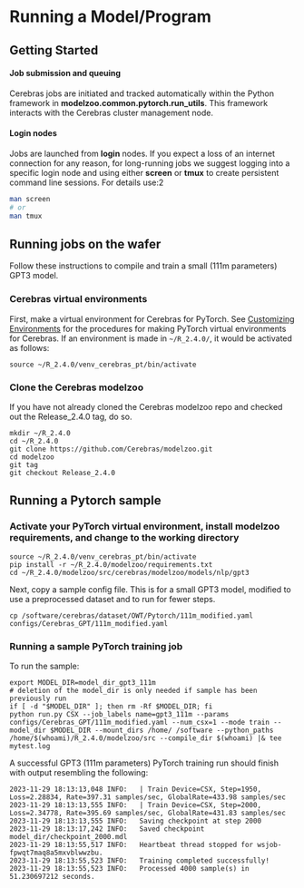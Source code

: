 
# Running a Model/Program

## Getting Started

#### Job submission and queuing

Cerebras jobs are initiated and tracked automatically within the Python framework in **modelzoo.common.pytorch.run_utils**. This framework interacts with the Cerebras cluster management node.

#### Login nodes

Jobs are launched from **login** nodes.
If you expect a loss of an internet connection for any reason, for long-running jobs we suggest logging into a specific login node and using either **screen** or **tmux** to create persistent command line sessions.  For details use:2

```bash
man screen
# or
man tmux
```

## Running jobs on the wafer

Follow these instructions to compile and train a small (111m parameters) GPT3 model.

### Cerebras virtual environments

First, make a virtual environment for Cerebras for PyTorch.
See [Customizing Environments](./customizing-environment.md) for the procedures for making PyTorch virtual environments for Cerebras.
If an environment is made in ```~/R_2.4.0/```, it would be activated as follows:
```console
source ~/R_2.4.0/venv_cerebras_pt/bin/activate
```

### Clone the Cerebras modelzoo

If you have not already cloned the Cerebras modelzoo repo and checked out the Release_2.4.0 tag, do so.

```console
mkdir ~/R_2.4.0
cd ~/R_2.4.0
git clone https://github.com/Cerebras/modelzoo.git
cd modelzoo
git tag
git checkout Release_2.4.0
```
## Running a Pytorch sample

### Activate your PyTorch virtual environment, install modelzoo requirements, and change to the working directory

```console
source ~/R_2.4.0/venv_cerebras_pt/bin/activate
pip install -r ~/R_2.4.0/modelzoo/requirements.txt
cd ~/R_2.4.0/modelzoo/src/cerebras/modelzoo/models/nlp/gpt3
```

Next, copy a sample config file. This is for a small GPT3 model, modified to use a preprocessed dataset and to run for fewer steps. 

```text
cp /software/cerebras/dataset/OWT/Pytorch/111m_modified.yaml configs/Cerebras_GPT/111m_modified.yaml
```

### Running a sample PyTorch training job

To run the sample:

```console
export MODEL_DIR=model_dir_gpt3_111m
# deletion of the model_dir is only needed if sample has been previously run
if [ -d "$MODEL_DIR" ]; then rm -Rf $MODEL_DIR; fi
python run.py CSX --job_labels name=gpt3_111m --params configs/Cerebras_GPT/111m_modified.yaml --num_csx=1 --mode train --model_dir $MODEL_DIR --mount_dirs /home/ /software --python_paths /home/$(whoami)/R_2.4.0/modelzoo/src --compile_dir $(whoami) |& tee mytest.log
```

A successful GPT3 (111m parameters) PyTorch training run should finish with output resembling the following:

```text
2023-11-29 18:13:13,048 INFO:   | Train Device=CSX, Step=1950, Loss=2.28834, Rate=397.31 samples/sec, GlobalRate=433.98 samples/sec
2023-11-29 18:13:13,555 INFO:   | Train Device=CSX, Step=2000, Loss=2.34778, Rate=395.69 samples/sec, GlobalRate=431.83 samples/sec
2023-11-29 18:13:13,555 INFO:   Saving checkpoint at step 2000
2023-11-29 18:13:17,242 INFO:   Saved checkpoint model_dir/checkpoint_2000.mdl
2023-11-29 18:13:55,517 INFO:   Heartbeat thread stopped for wsjob-fpwqt7maq8a5mxvblwwzbu.
2023-11-29 18:13:55,523 INFO:   Training completed successfully!
2023-11-29 18:13:55,523 INFO:   Processed 4000 sample(s) in 51.230697212 seconds.
```




